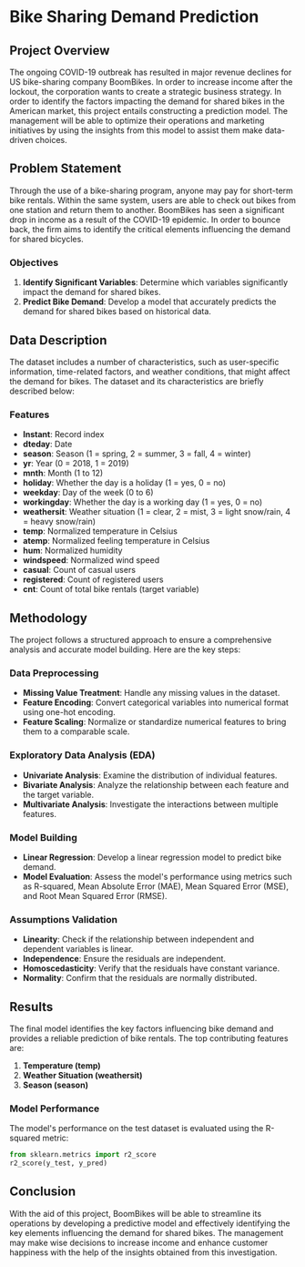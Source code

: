 # Bike Sharing Demand Prediction

## Project Overview

The ongoing COVID-19 outbreak has resulted in major revenue declines for US bike-sharing company BoomBikes. In order to increase income after the lockout, the corporation wants to create a strategic business strategy. In order to identify the factors impacting the demand for shared bikes in the American market, this project entails constructing a prediction model. The management will be able to optimize their operations and marketing initiatives by using the insights from this model to assist them make data-driven choices.

## Problem Statement

Through the use of a bike-sharing program, anyone may pay for short-term bike rentals. Within the same system, users are able to check out bikes from one station and return them to another. BoomBikes has seen a significant drop in income as a result of the COVID-19 epidemic. In order to bounce back, the firm aims to identify the critical elements influencing the demand for shared bicycles.

### Objectives

1. **Identify Significant Variables**: Determine which variables significantly impact the demand for shared bikes.
2. **Predict Bike Demand**: Develop a model that accurately predicts the demand for shared bikes based on historical data.

## Data Description

The dataset includes a number of characteristics, such as user-specific information, time-related factors, and weather conditions, that might affect the demand for bikes. The dataset and its characteristics are briefly described below:

### Features

- **Instant**: Record index
- **dteday**: Date
- **season**: Season (1 = spring, 2 = summer, 3 = fall, 4 = winter)
- **yr**: Year (0 = 2018, 1 = 2019)
- **mnth**: Month (1 to 12)
- **holiday**: Whether the day is a holiday (1 = yes, 0 = no)
- **weekday**: Day of the week (0 to 6)
- **workingday**: Whether the day is a working day (1 = yes, 0 = no)
- **weathersit**: Weather situation (1 = clear, 2 = mist, 3 = light snow/rain, 4 = heavy snow/rain)
- **temp**: Normalized temperature in Celsius
- **atemp**: Normalized feeling temperature in Celsius
- **hum**: Normalized humidity
- **windspeed**: Normalized wind speed
- **casual**: Count of casual users
- **registered**: Count of registered users
- **cnt**: Count of total bike rentals (target variable)

## Methodology

The project follows a structured approach to ensure a comprehensive analysis and accurate model building. Here are the key steps:

### Data Preprocessing

- **Missing Value Treatment**: Handle any missing values in the dataset.
- **Feature Encoding**: Convert categorical variables into numerical format using one-hot encoding.
- **Feature Scaling**: Normalize or standardize numerical features to bring them to a comparable scale.

### Exploratory Data Analysis (EDA)

- **Univariate Analysis**: Examine the distribution of individual features.
- **Bivariate Analysis**: Analyze the relationship between each feature and the target variable.
- **Multivariate Analysis**: Investigate the interactions between multiple features.

### Model Building

- **Linear Regression**: Develop a linear regression model to predict bike demand.
- **Model Evaluation**: Assess the model's performance using metrics such as R-squared, Mean Absolute Error (MAE), Mean Squared Error (MSE), and Root Mean Squared Error (RMSE).

### Assumptions Validation

- **Linearity**: Check if the relationship between independent and dependent variables is linear.
- **Independence**: Ensure the residuals are independent.
- **Homoscedasticity**: Verify that the residuals have constant variance.
- **Normality**: Confirm that the residuals are normally distributed.

## Results

The final model identifies the key factors influencing bike demand and provides a reliable prediction of bike rentals. The top contributing features are:

1. **Temperature (temp)**
2. **Weather Situation (weathersit)**
3. **Season (season)**

### Model Performance

The model's performance on the test dataset is evaluated using the R-squared metric:

```python
from sklearn.metrics import r2_score
r2_score(y_test, y_pred)
```
## Conclusion

With the aid of this project, BoomBikes will be able to streamline its operations by developing a predictive model and effectively identifying the key elements influencing the demand for shared bikes. The management may make wise decisions to increase income and enhance customer happiness with the help of the insights obtained from this investigation.
